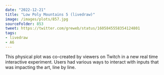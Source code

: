 ```yaml
---
date: "2022-12-21"
title: "Low Poly Mountains 5 (livedraw)"
image: /images/plots/857.jpg
sourceFolder: 853
tweet: https://twitter.com/greweb/status/1605845558354124801
tags:
- livedraw
- A6
---
```


This physical plot was co-created by viewers on Twitch in a new real time interactive experiment. Users had various ways to interact with inputs that was impacting the art, line by line.
